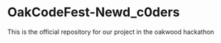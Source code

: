 # OakCodeFest-Newd_c0ders

This is the official repository for our project in the oakwood hackathon
